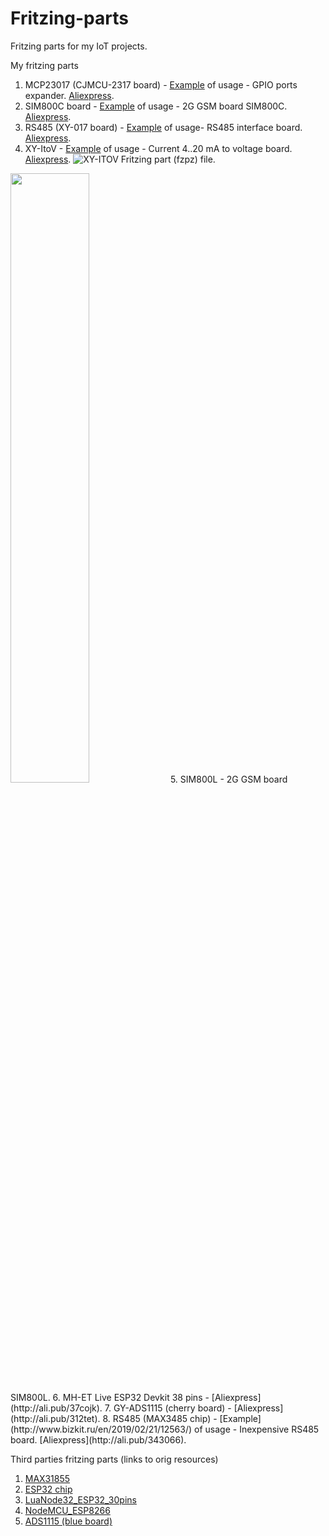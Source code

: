 # Fritzing-parts
Fritzing parts for my IoT projects.

My fritzing parts
1. MCP23017 (CJMCU-2317 board)  - [Example](http://www.bizkit.ru/2019/02/20/12466/) of usage - GPIO ports expander. [Aliexpress](http://ali.pub/314jkh).
2. SIM800C board                - [Example](http://www.bizkit.ru/2019/02/05/11989/) of usage - 2G GSM board SIM800C. [Aliexpress](http://ali.pub/336m90).
3. RS485 (XY-017 board)         - [Example](http://www.bizkit.ru/2019/01/23/11734/) of usage- RS485 interface board. [Aliexpress](http://ali.pub/3148q8).  
4. XY-ItoV                      - [Example](http://www.bizkit.ru/2019/03/04/12742/) of usage - Current 4..20 mA to voltage board. [Aliexpress](http://ali.pub/313dyv).
![XY-ITOV Fritzing part (fzpz) file.](https://i1.wp.com/www.bizkit.ru/wp-content/uploads/2019/03/XY-ITOV.jpg?fit=640%2C382)
<img src="https://i1.wp.com/www.bizkit.ru/wp-content/uploads/2019/03/XY-ITOV.jpg?fit=640%2C382" width="50%" height="50%">
5. SIM800L                      - 2G GSM board SIM800L.
6. MH-ET Live ESP32 Devkit 38 pins - [Aliexpress](http://ali.pub/37cojk).
7. GY-ADS1115 (cherry board)    - [Aliexpress](http://ali.pub/312tet).
8. RS485 (MAX3485 chip)			- [Example](http://www.bizkit.ru/en/2019/02/21/12563/) of usage - Inexpensive RS485 board. [Aliexpress](http://ali.pub/343066). 

Third parties fritzing parts (links to orig resources)
1. [MAX31855](https://github.com/SV-Zanshin/MAX31855/tree/master/Fritzing)
2. [ESP32 chip](https://github.com/troelssiggaard/ESP32-fritzing-module)
3. [LuaNode32_ESP32_30pins](https://github.com/TD-er/fritzing-parts/tree/master/LuaNode32_ESP32)
4. [NodeMCU_ESP8266](https://github.com/TD-er/fritzing-parts/tree/master/nodemcu-v1.0)
5. [ADS1115 (blue board)](https://github.com/adafruit/Fritzing-Library/blob/master/parts/Adafruit%20ADS1115%2016Bit%20I2C%20ADC.fzpz)

